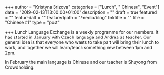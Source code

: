 +++
author = "Kristyna Brizova"
categories = ["Lunch", " Chinese", "Event"]
date = "2019-02-13T13:00:00+01:00"
description = ""
draft = true
featured = ""
featuredalt = ""
featuredpath = "/media/blog"
linktitle = ""
title = "Chinese #1"
type = "post"

+++
Lunch Language Exchange is a weekly programme for our members. It has started in January with Czech language and Andrea as teacher. Our general idea is that everyone who wants to take part will bring their lunch to work, and together we will learn/teach something new between 1pm and 2pm.

In February the main language is Chinese and our teacher is Shuyong from Crowdholding.
